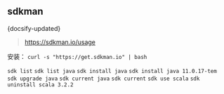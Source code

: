 ## sdkman
{docsify-updated}

> https://sdkman.io/usage


安装： `curl -s "https://get.sdkman.io" | bash`


`sdk list`
`sdk list java`
`sdk install java`
`sdk install java 11.0.17-tem `
`sdk upgrade java`
`sdk current java`
`sdk current`
`sdk use scala`
`sdk uninstall scala 3.2.2`